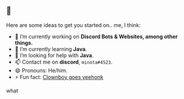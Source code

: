 ## 🥓

Here are some ideas to get you started on.. me, I think:

- 🔭 I’m currently working on **Discord Bots & Websites, among other things.**
- 🌱 I’m currently learning **Java**.
- 🤔 I’m looking for help with **Java**.
- 📫 Contact me on **discord**, `minota#4523`.
- 😄 Pronouns: He/him.
- ⚡ Fun fact: [Clownboy goes yeehonk](https://github.com/xMinota/sketchel/blob/master/quotes.json)

what 

